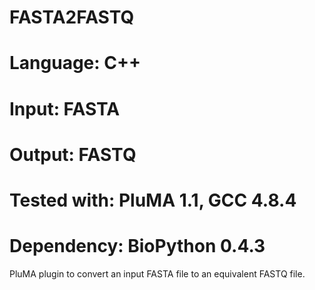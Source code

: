 # FASTA2FASTQ
# Language: C++
# Input: FASTA
# Output: FASTQ
# Tested with: PluMA 1.1, GCC 4.8.4
# Dependency: BioPython 0.4.3

PluMA plugin to convert an input FASTA file to an equivalent FASTQ file.
